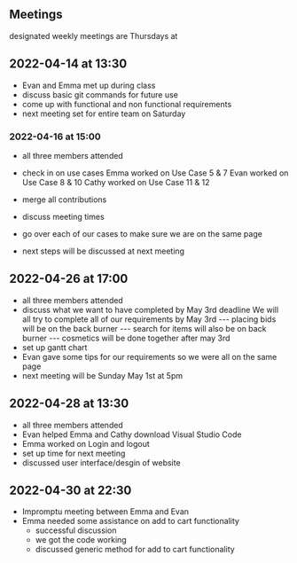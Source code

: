   
## Meetings
designated weekly meetings are Thursdays at 

## 2022-04-14 at 13:30
- Evan and Emma met up during class
- discuss basic git commands for future use
- come up with functional and non functional requirements
- next meeting set for entire team on Saturday

### 2022-04-16 at 15:00
- all three members attended
- check in on use cases
	Emma worked on Use Case 5 & 7
	Evan worked on Use Case 8 & 10
	Cathy worked on Use Case 11 & 12
- merge all contributions
- discuss meeting times 
- go over each of our cases to make sure we are on the same page

- next steps will be discussed at next meeting

## 2022-04-26 at 17:00
- all three members attended
- discuss what we want to have completed by May 3rd deadline
	We will all try to complete all of our requirements by May 3rd
	--- placing bids will be on the back burner
	--- search for items will also be on back burner
	--- cosmetics will be done together after may 3rd
- set up gantt chart
- Evan gave some tips for our requirements so we were all on the same page
- next meeting will be Sunday May 1st at 5pm

## 2022-04-28 at 13:30
- all three members attended
- Evan helped Emma and Cathy download Visual Studio Code
- Emma worked on Login and logout
- set up time for next meeting
- discussed user interface/desgin of website

## 2022-04-30 at 22:30
- Impromptu meeting between Emma and Evan
- Emma needed some assistance on add to cart functionality
	- successful discussion
	- we got the code working
	- discussed generic method for add to cart functionality
	

